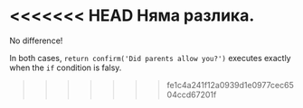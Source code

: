 <<<<<<< HEAD
Няма разлика.
=======
No difference!

In both cases, `return confirm('Did parents allow you?')` executes exactly when the `if` condition is falsy.
>>>>>>> fe1c4a241f12a0939d1e0977cec6504ccd67201f
